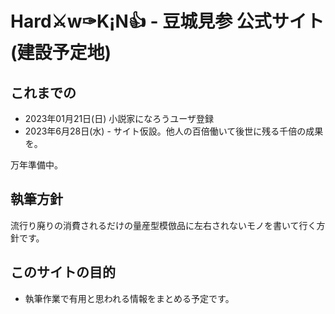 # Hard⚔w✑K¡N👍 - 豆城見参 公式サイト (建設予定地)

## これまでの
* 2023年01月21日(日) 小説家になろうユーザ登録
* 2023年6月28日(水) - サイト仮設。他人の百倍働いて後世に残る千倍の成果を。

万年準備中。

## 執筆方針

流行り廃りの消費されるだけの量産型模倣品に左右されないモノを書いて行く方針です。


## このサイトの目的

* 執筆作業で有用と思われる情報をまとめる予定です。


